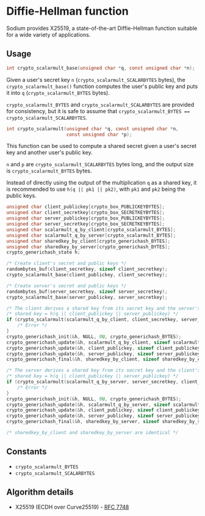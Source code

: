 # Diffie-Hellman function

Sodium provides X25519, a state-of-the-art Diffie-Hellman function suitable for a wide variety of applications.

## Usage

```c
int crypto_scalarmult_base(unsigned char *q, const unsigned char *n);
```

Given a user's secret key `n` (`crypto_scalarmult_SCALARBYTES` bytes), the `crypto_scalarmult_base()` function computes the user's public key and puts it into `q` (`crypto_scalarmult_BYTES` bytes).

`crypto_scalarmult_BYTES` and `crypto_scalarmult_SCALARBYTES` are provided for consistency, but it is safe to assume that `crypto_scalarmult_BYTES == crypto_scalarmult_SCALARBYTES`.

```c
int crypto_scalarmult(unsigned char *q, const unsigned char *n,
                      const unsigned char *p);
```
This function can be used to compute a shared secret given a user's secret key and another user's public key.

`n` and `p` are `crypto_scalarmult_SCALARBYTES` bytes long, and the output size is `crypto_scalarmult_BYTES` bytes.

Instead of directly using the output of the multiplication `q` as a shared key, it is recommended to use `h(q || pk1 || pk2)`, with `pk1` and `pk2` being the public keys.

```c
unsigned char client_publickey[crypto_box_PUBLICKEYBYTES];
unsigned char client_secretkey[crypto_box_SECRETKEYBYTES];
unsigned char server_publickey[crypto_box_PUBLICKEYBYTES];
unsigned char server_secretkey[crypto_box_SECRETKEYBYTES];
unsigned char scalarmult_q_by_client[crypto_scalarmult_BYTES];
unsigned char scalarmult_q_by_server[crypto_scalarmult_BYTES];
unsigned char sharedkey_by_client[crypto_generichash_BYTES];
unsigned char sharedkey_by_server[crypto_generichash_BYTES];
crypto_generichash_state h;

/* Create client's secret and public keys */
randombytes_buf(client_secretkey, sizeof client_secretkey);
crypto_scalarmult_base(client_publickey, client_secretkey);

/* Create server's secret and public keys */
randombytes_buf(server_secretkey, sizeof server_secretkey);
crypto_scalarmult_base(server_publickey, server_secretkey);

/* The client derives a shared key from its secret key and the server's public key */
/* shared key = h(q || client_publickey || server_publickey) */
if (crypto_scalarmult(scalarmult_q_by_client, client_secretkey, server_publickey) != 0) {
    /* Error */
}
crypto_generichash_init(&h, NULL, 0U, crypto_generichash_BYTES);
crypto_generichash_update(&h, scalarmult_q_by_client, sizeof scalarmult_q_by_client);
crypto_generichash_update(&h, client_publickey, sizeof client_publickey);
crypto_generichash_update(&h, server_publickey, sizeof server_publickey);
crypto_generichash_final(&h, sharedkey_by_client, sizeof sharedkey_by_client);

/* The server derives a shared key from its secret key and the client's public key */
/* shared key = h(q || client_publickey || server_publickey) */
if (crypto_scalarmult(scalarmult_q_by_server, server_secretkey, client_publickey) != 0) {
    /* Error */
}
crypto_generichash_init(&h, NULL, 0U, crypto_generichash_BYTES);
crypto_generichash_update(&h, scalarmult_q_by_server, sizeof scalarmult_q_by_server);
crypto_generichash_update(&h, client_publickey, sizeof client_publickey);
crypto_generichash_update(&h, server_publickey, sizeof server_publickey);
crypto_generichash_final(&h, sharedkey_by_server, sizeof sharedkey_by_server);

/* sharedkey_by_client and sharedkey_by_server are identical */
```

## Constants

- `crypto_scalarmult_BYTES`
- `crypto_scalarmult_SCALARBYTES`

## Algorithm details

- X25519 (ECDH over Curve25519) - [RFC 7748](https://www.rfc-editor.org/rfc/rfc7748.txt)
